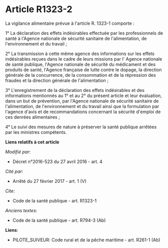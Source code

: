 # Article R1323-2

La vigilance alimentaire prévue à l'article R. 1323-1 comporte : 

1° La déclaration des effets indésirables effectuée par les professionnels de santé à l'Agence nationale de sécurité
sanitaire de l'alimentation, de l'environnement et du travail ; 

2° La transmission à cette même agence des informations sur les effets indésirables reçues dans le cadre de leurs missions
par l'   Agence nationale de santé publique, l'Agence nationale de sécurité du médicament et des produits de santé, l'Agence
française de lutte contre le dopage, la direction générale de la concurrence, de la consommation et de la répression des
fraudes et la direction générale de l'alimentation ; 

3° L'enregistrement de la déclaration des effets indésirables et des informations mentionnés au 1° et au 2° du présent
article et leur évaluation, dans un but de prévention, par l'Agence nationale de sécurité sanitaire de l'alimentation, de
l'environnement et du travail ainsi que la formulation par l'agence d'avis et de recommandations concernant la sécurité
d'emploi de ces denrées alimentaires ; 

4° Le suivi des mesures de nature à préserver la santé publique arrêtées par les ministres compétents.

**Liens relatifs à cet article**

_Modifié par_:

  - Décret n°2016-523 du 27 avril 2016 - art. 4

_Cité par_:

  - Arrêté du 27 février 2017 - art. 1 (V)

_Cite_:

  - Code de la santé publique - art. R1323-1

_Anciens textes_:

  - Code de la santé publique - art. R794-3 (Ab)

**Liens**:

  - PILOTE_SUIVEUR: Code rural et de la pêche maritime - art. R261-1 (Ab)
